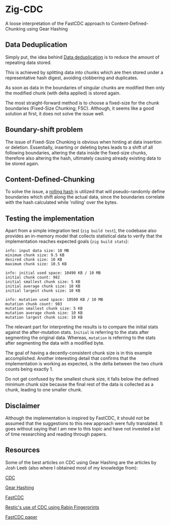 # Zig-CDC

A loose interpretation of the FastCDC approach to Content-Defined-Chunking using Gear Hashing

## Data Deduplication

Simply put, the idea behind [Data deduplication](https://en.wikipedia.org/wiki/Data_deduplication) is to reduce the amount of repeating data stored.

This is achieved by splitting data into chunks which are then stored under a representative hash digest, avoiding clobbering and duplicates.

As soon as data in the boundaries of singular chunks are modified then only the modified chunk (with delta applied) is stored again.

The most straight-forward method is to choose a fixed-size for the chunk boundaries (Fixed-Size Chunking; FSC).
Although, it seems like a good solution at first, it does not solve the issue well.

## Boundary-shift problem

The issue of Fixed-Size Chunking is obvious when hinting at data insertion or deletion.
Essentially, inserting or deleting bytes leads to a shift of all following boundaries, altering the data inside the fixed-size chunks,
therefore also altering the hash, ultimately causing already existing data to be stored again.

## Content-Defined-Chunking

To solve the issue, a [rolling hash](https://en.wikipedia.org/wiki/Rolling_hash) is utilized that will pseudo-randomly define boundaries which shift along
the actual data, since the boundaries correlate with the hash calculated while 'rolling' over the bytes.

## Testing the implementation

Apart from a simple integration test (`zig build test`), the codebase also provides an in-memory model that collects statistical data to verify
that the implementation reaches expected goals (`zig build stats`):

```
info: input data size: 10 MB
minimum chunk size: 9.5 KB
desired chunk size: 10 KB
maximum chunk size: 10.5 KB

info: initial used space: 10490 KB / 10 MB
initial chunk count: 982
initial smallest chunk size: 5 KB
initial average chunk size: 10 KB
initial largest chunk size: 10 KB

info: mutation used space: 10500 KB / 10 MB
mutation chunk count: 983
mutation smallest chunk size: 5 KB
mutation average chunk size: 10 KB
mutation largest chunk size: 10 KB
```

The relevant part for interpreting the results is to compare the initial stats against the after-mutation stats.
`Initial` is referring to the stats after segmenting the original data.
Whereas, `mutation` is referring to the stats after segmenting the data with a modified byte.

The goal of having a decently-consistent chunk size is in this example accomplished.
Another interesting detail that confirms that the implementation is working as expected, is the delta between the two chunk counts being exactly 1.

Do not get confused by the smallest chunk size, it falls below the defined minimum chunk size because the final rest of the data is collected as a chunk,
leading to one smaller chunk.

## Disclaimer

Although the implementation is inspired by FastCDC, it should not be assumed that the suggestions to this new approach were fully translated.
It goes without saying that I am new to this topic and have not invested a lot of time researching and reading through papers.

## Resources

Some of the best articles on CDC using Gear Hashing are the articles by Josh Leeb (also where I obtained most of my knowledge from):

[CDC](https://joshleeb.com/posts/content-defined-chunking.html)

[Gear Hashing](https://joshleeb.com/posts/gear-hashing.html)

[FastCDC](https://joshleeb.com/posts/fastcdc.html)

[Restic's use of CDC using Rabin Fingerprints](https://restic.net/blog/2015-09-12/restic-foundation1-cdc/)

[FastCDC paper](https://www.usenix.org/system/files/conference/atc16/atc16-paper-xia.pdf)

